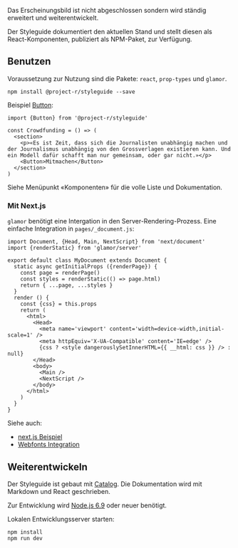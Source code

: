 Das Erscheinungsbild ist nicht abgeschlossen sondern wird ständig erweitert und weiterentwickelt.

Der Styleguide dokumentiert den aktuellen Stand und stellt diesen als React-Komponenten, publiziert als NPM-Paket, zur Verfügung.

## Benutzen

Voraussetzung zur Nutzung sind die Pakete: `react`, `prop-types` und `glamor`.

```
npm install @project-r/styleguide --save
```

Beispiel [Button](/components/button):

```code|lang-js
import {Button} from '@project-r/styleguide'

const Crowdfunding = () => (
  <section>
    <p>«Es ist Zeit, dass sich die Journalisten unabhängig machen und der Journalismus unabhängig von den Grossverlagen existieren kann. Und ein Modell dafür schafft man nur gemeinsam, oder gar nicht.»</p>
    <Button>Mitmachen</Button>
  </section>
)
```

Siehe Menüpunkt «Komponenten» für die volle Liste und Dokumentation.

### Mit Next.js

`glamor` benötigt eine Intergation in den Server-Rendering-Prozess. Eine einfache Integration in `pages/_document.js`:

```code|lang-js
import Document, {Head, Main, NextScript} from 'next/document'
import {renderStatic} from 'glamor/server'

export default class MyDocument extends Document {
  static async getInitialProps ({renderPage}) {
    const page = renderPage()
    const styles = renderStatic(() => page.html)
    return { ...page, ...styles }
  }
  render () {
    const {css} = this.props
    return (
      <html>
        <Head>
          <meta name='viewport' content='width=device-width,initial-scale=1' />
          <meta httpEquiv='X-UA-Compatible' content='IE=edge' />
          {css ? <style dangerouslySetInnerHTML={{ __html: css }} /> : null}
        </Head>
        <body>
          <Main />
          <NextScript />
        </body>
      </html>
    )
  }
}
```

Siehe auch:
- [next.js Beispiel](https://github.com/zeit/next.js/blob/master/examples/with-glamor/pages/_document.js)
- [Webfonts Integration](/typographie)

## Weiterentwickeln

Der Styleguide ist gebaut mit [Catalog](https://interactivethings.github.io/catalog/). Die Dokumentation wird mit Markdown und React geschrieben.

Zur Entwicklung wird [Node.js 6.9](https://nodejs.org/en/download/current/) oder neuer benötigt.

Lokalen Entwicklungsserver starten:

```
npm install
npm run dev
```

